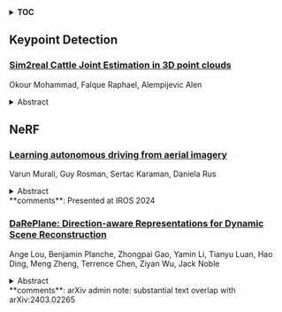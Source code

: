 <details>
  <summary><b>TOC</b></summary>
  <ol>
    <li><a href=#keypoint-detection>Keypoint Detection</a></li>
      <ul>
        <li><a href=#Sim2real-Cattle-Joint-Estimation-in-3D-point-clouds>Sim2real Cattle Joint Estimation in 3D point clouds</a></li>
      </ul>
    </li>
    <li><a href=#nerf>NeRF</a></li>
      <ul>
        <li><a href=#Learning-autonomous-driving-from-aerial-imagery>Learning autonomous driving from aerial imagery</a></li>
        <li><a href=#DaRePlane:-Direction-aware-Representations-for-Dynamic-Scene-Reconstruction>DaRePlane: Direction-aware Representations for Dynamic Scene Reconstruction</a></li>
      </ul>
    </li>
  </ol>
</details>

## Keypoint Detection  

### [Sim2real Cattle Joint Estimation in 3D point clouds](http://arxiv.org/abs/2410.14419)  
Okour Mohammad, Falque Raphael, Alempijevic Alen  
<details>  
  <summary>Abstract</summary>  
  <ol>  
    Understanding the well-being of cattle is crucial in various agricultural contexts. Cattle's body shape and joint articulation carry significant information about their welfare, yet acquiring comprehensive datasets for 3D body pose estimation presents a formidable challenge. This study delves into the construction of such a dataset specifically tailored for cattle. Leveraging the expertise of digital artists, we use a single animated 3D model to represent diverse cattle postures. To address the disparity between virtual and real-world data, we augment the 3D model's shape to encompass a range of potential body appearances, thereby narrowing the "sim2real" gap. We use these annotated models to train a deep-learning framework capable of estimating internal joints solely based on external surface curvature. Our contribution is specifically the use of geodesic distance over the surface manifold, coupled with multilateration to extract joints in a semantic keypoint detection encoder-decoder architecture. We demonstrate the robustness of joint extraction by comparing the link lengths extracted on real cattle mobbing and walking within a race. Furthermore, inspired by the established allometric relationship between bone length and the overall height of mammals, we utilise the estimated joints to predict hip height within a real cattle dataset, extending the utility of our approach to offer insights into improving cattle monitoring practices.  
  </ol>  
</details>  
  
  



## NeRF  

### [Learning autonomous driving from aerial imagery](http://arxiv.org/abs/2410.14177)  
Varun Murali, Guy Rosman, Sertac Karaman, Daniela Rus  
<details>  
  <summary>Abstract</summary>  
  <ol>  
    In this work, we consider the problem of learning end to end perception to control for ground vehicles solely from aerial imagery. Photogrammetric simulators allow the synthesis of novel views through the transformation of pre-generated assets into novel views.However, they have a large setup cost, require careful collection of data and often human effort to create usable simulators. We use a Neural Radiance Field (NeRF) as an intermediate representation to synthesize novel views from the point of view of a ground vehicle. These novel viewpoints can then be used for several downstream autonomous navigation applications. In this work, we demonstrate the utility of novel view synthesis though the application of training a policy for end to end learning from images and depth data. In a traditional real to sim to real framework, the collected data would be transformed into a visual simulator which could then be used to generate novel views. In contrast, using a NeRF allows a compact representation and the ability to optimize over the parameters of the visual simulator as more data is gathered in the environment. We demonstrate the efficacy of our method in a custom built mini-city environment through the deployment of imitation policies on robotic cars. We additionally consider the task of place localization and demonstrate that our method is able to relocalize the car in the real world.  
  </ol>  
</details>  
**comments**: Presented at IROS 2024  
  
### [DaRePlane: Direction-aware Representations for Dynamic Scene Reconstruction](http://arxiv.org/abs/2410.14169)  
Ange Lou, Benjamin Planche, Zhongpai Gao, Yamin Li, Tianyu Luan, Hao Ding, Meng Zheng, Terrence Chen, Ziyan Wu, Jack Noble  
<details>  
  <summary>Abstract</summary>  
  <ol>  
    Numerous recent approaches to modeling and re-rendering dynamic scenes leverage plane-based explicit representations, addressing slow training times associated with models like neural radiance fields (NeRF) and Gaussian splatting (GS). However, merely decomposing 4D dynamic scenes into multiple 2D plane-based representations is insufficient for high-fidelity re-rendering of scenes with complex motions. In response, we present DaRePlane, a novel direction-aware representation approach that captures scene dynamics from six different directions. This learned representation undergoes an inverse dual-tree complex wavelet transformation (DTCWT) to recover plane-based information. Within NeRF pipelines, DaRePlane computes features for each space-time point by fusing vectors from these recovered planes, then passed to a tiny MLP for color regression. When applied to Gaussian splatting, DaRePlane computes the features of Gaussian points, followed by a tiny multi-head MLP for spatial-time deformation prediction. Notably, to address redundancy introduced by the six real and six imaginary direction-aware wavelet coefficients, we introduce a trainable masking approach, mitigating storage issues without significant performance decline. To demonstrate the generality and efficiency of DaRePlane, we test it on both regular and surgical dynamic scenes, for both NeRF and GS systems. Extensive experiments show that DaRePlane yields state-of-the-art performance in novel view synthesis for various complex dynamic scenes.  
  </ol>  
</details>  
**comments**: arXiv admin note: substantial text overlap with arXiv:2403.02265  
  
  



